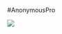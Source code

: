 #AnonymousPro

![](https://cloud.githubusercontent.com/assets/8317250/7021751/22124210-dd60-11e4-9819-1c573db50b66.png)
